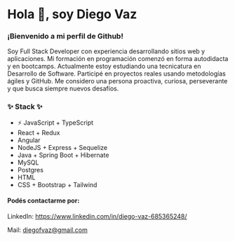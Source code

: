 # Hola 👋, soy Diego Vaz

### ¡Bienvenido a mi perfil de Github!

Soy Full Stack Developer con experiencia desarrollando sitios web y aplicaciones. Mi formación en programación comenzó en forma autodidacta y en bootcamps. Actualmente estoy estudiando una tecnicatura en Desarrollo de Software. Participé en proyectos reales usando metodologías ágiles y GitHub. Me considero una persona proactiva, curiosa, perseverante y que busca siempre nuevos desafíos.

### ✨ Stack ✨

- ⚡ JavaScript + TypeScript
- React + Redux
- Angular
- NodeJS + Express + Sequelize
- Java + Spring Boot + Hibernate
- MySQL 
- Postgres 
- HTML
- CSS + Bootstrap + Tailwind
  

#### Podés contactarme por:

LinkedIn: https://www.linkedin.com/in/diego-vaz-685365248/

Mail: diegofvaz@gmail.com
